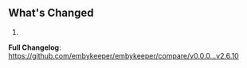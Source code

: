 ## What's Changed

1.

**Full Changelog**: https://github.com/embykeeper/embykeeper/compare/v0.0.0...v2.6.10

